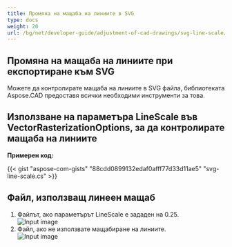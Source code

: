 ```yaml
---
title: Промяна на мащаба на линиите в SVG
type: docs
weight: 20
url: /bg/net/developer-guide/adjustment-of-cad-drawings/svg-line-scale/
---
```



## **Промяна на мащаба на линиите при експортиране към SVG**

Можете да контролирате мащаба на линиите в SVG файла, библиотеката Aspose.CAD предоставя всички необходими инструменти за това.

## **Използване на параметъра LineScale във VectorRasterizationOptions, за да контролирате мащаба на линиите**

**Примерен код:**
  
{{< gist "aspose-com-gists" "88cdd0899132edaf0afff77d33d11ae5" "svg-line-scale.cs" >}}

## Файл, използващ линеен мащаб
1. Файлът, ако параметърът LineScale е зададен на 0.25.<br>
![Input image](/_assets/guide/svg/line_scale_0.25.png)<br>
1. Файл, ако не използвате мащабиране на линиите.<br>
![Input image](/_assets/guide/svg/basic_options.png)<br>
